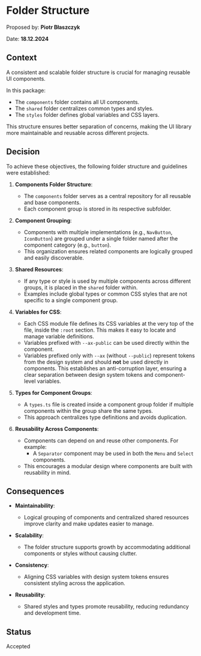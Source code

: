 # Folder Structure

Proposed by: **Piotr Błaszczyk**

Date: **18.12.2024**

## Context

A consistent and scalable folder structure is crucial for managing reusable UI components.

In this package:

- The `components` folder contains all UI components.
- The `shared` folder centralizes common types and styles.
- The `styles` folder defines global variables and CSS layers.

This structure ensures better separation of concerns, making the UI library more maintainable and reusable across different projects.

## Decision

To achieve these objectives, the following folder structure and guidelines were established:

1. **Components Folder Structure**:

   - The `components` folder serves as a central repository for all reusable and base components.
   - Each component group is stored in its respective subfolder.

2. **Component Grouping**:

   - Components with multiple implementations (e.g., `NavButton`, `IconButton`) are grouped under a single folder named after the component category (e.g., `button`).
   - This organization ensures related components are logically grouped and easily discoverable.

3. **Shared Resources**:

   - If any type or style is used by multiple components across different groups, it is placed in the `shared` folder within.
   - Examples include global types or common CSS styles that are not specific to a single component group.

4. **Variables for CSS**:

   - Each CSS module file defines its CSS variables at the very top of the file, inside the `:root` section. This makes it easy to locate and manage variable definitions.
   - Variables prefixed with `--ax-public` can be used directly within the component.
   - Variables prefixed only with `--ax` (without `--public`) represent tokens from the design system and should **not** be used directly in components. This establishes an anti-corruption layer, ensuring a clear separation between design system tokens and component-level variables.

5. **Types for Component Groups**:

   - A `types.ts` file is created inside a component group folder if multiple components within the group share the same types.
   - This approach centralizes type definitions and avoids duplication.

6. **Reusability Across Components**:
   - Components can depend on and reuse other components. For example:
     - A `Separator` component may be used in both the `Menu` and `Select` components.
   - This encourages a modular design where components are built with reusability in mind.

## Consequences

- **Maintainability**:

  - Logical grouping of components and centralized shared resources improve clarity and make updates easier to manage.

- **Scalability**:

  - The folder structure supports growth by accommodating additional components or styles without causing clutter.

- **Consistency**:

  - Aligning CSS variables with design system tokens ensures consistent styling across the application.

- **Reusability**:
  - Shared styles and types promote reusability, reducing redundancy and development time.

## Status

Accepted
